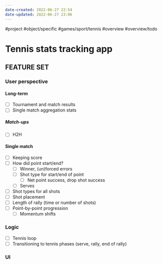 ```yaml
---
date-created: 2022-06-27 22:54
date-updated: 2022-06-27 23:06
---
```

#project #object/specific #games/sport/tennis #overview #overview/todo

# Tennis stats tracking app

## FEATURE SET

### User perspective

#### Long-term
- [ ] Tournament and match results
- [ ] Single match aggregation stats

##### Match-ups
- [ ] H2H

#### Single match
- [ ] Keeping score
- [ ] How did point start/end?
	- [ ] Winner, (un)forced errors
	- [ ] Shot type for start/end of point
		- [ ] Net point success, drop shot success
	- [ ] Serves
- [ ] Shot types for all shots
- [ ] Shot placement
- [ ] Length of rally (time or number of shots)
- [ ] Point-by-point progression
	- [ ] Momentum shifts

### Logic
- [ ] Tennis loop
- [ ] Transitioning to tennis phases (serve, rally, end of rally)

### UI
